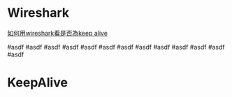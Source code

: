 # Wireshark

[如何用wireshark看是否為keep alive](#KeepAlive)




#asdf
#asdf
#asdf
#asdf
#asdf
#asdf
#asdf
#asdf
#asdf
#asdf
#asdf
#asdf
#asdf











<h1 id="keepAlive">KeepAlive</h1>
